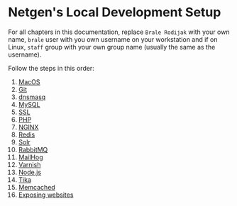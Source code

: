 # Netgen's Local Development Setup

For all chapters in this documentation, replace `Brale Rodijak` with your own
name, `brale` user with you own username on your workstation and if on Linux,
`staff` group with your own group name (usually the same as the username).

Follow the steps in this order:

1. [MacOS](macos)
1. [Git](git)
1. [dnsmasq](dnsmasq)
1. [MySQL](mysql)
1. [SSL](ssl)
1. [PHP](php)
1. [NGINX](nginx)
1. [Redis](redis)
1. [Solr](solr)
1. [RabbitMQ](rabbitmq)
1. [MailHog](mailhog)
1. [Varnish](varnish)
1. [Node.js](nodejs)
1. [Tika](tika)
1. [Memcached](memcached)
1. [Exposing websites](exposing)
